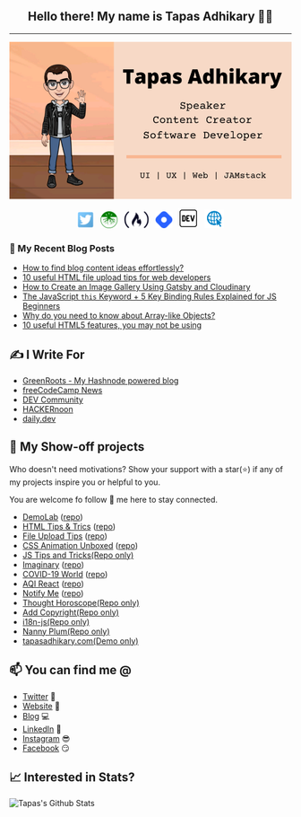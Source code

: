 <h2 align="center">Hello there! My name is Tapas Adhikary 👋🤓</h2>
<hr />

<img src="./images/profile.png" alt="profile" />

<p align="center">
<a href="https://twitter.com/tapasadhikary" target="_blank"><img height="30" src="./social/twitter.png"></a>&nbsp;&nbsp;
<a href="https://blog.greenroots.info/" target="_blank"><img height="30" src="./social/500x500.png"></a>&nbsp;&nbsp;
<a href="https://www.freecodecamp.org/news/author/tapas/" target="_blank"><img height="30" src="./social/fcc_secondary_small.png"></a>&nbsp;&nbsp;
<a href="https://hashnode.com/@atapas" target="_blank"><img height="30" src="./social/hashnode.png"></a>&nbsp;&nbsp;
<a href="https://dev.to/atapas"  target="_blank"><img height="35" src="./social/devto_black.png"></a>&nbsp;&nbsp;
<a href="https://tapasadhikary.com"  target="_blank"><img height="33" src="./social/website.png"></a>

</p>

### 📰 My Recent Blog Posts
<!-- BLOG-POST-LIST:START -->
- [How to find blog content ideas effortlessly?](https://blog.greenroots.info/how-to-find-blog-content-ideas-effortlessly-ckghrjv5200o7rhs1ewn40102)
- [10 useful HTML file upload tips for web developers](https://blog.greenroots.info/10-useful-html-file-upload-tips-for-web-developers-ckgetegpf0c7go9s123wvg7bi)
- [How to Create an Image Gallery Using Gatsby and Cloudinary](https://www.freecodecamp.org/news/how-to-create-an-image-gallery-gatsby-and-cloudinary/)
- [The JavaScript `this` Keyword + 5 Key Binding Rules Explained for JS Beginners](https://www.freecodecamp.org/news/javascript-this-keyword-binding-rules/)
- [Why do you need to know about Array-like Objects?](https://daily.dev/posts/why-do-you-need-to-know-about-array-like-objects)
- [10 useful HTML5 features, you may not be using](https://dev.to/atapas/10-useful-html5-features-you-may-not-be-using-2bk0)
<!-- BLOG-POST-LIST:END -->

## ✍️ I Write For
<!-- I-WRITE-FOR:START -->
- [GreenRoots - My Hashnode powered blog](https://blog.greenroots.info/)
- [freeCodeCamp News](https://www.freecodecamp.org/news/author/tapas/)
- [DEV Community](https://dev.to/@atapas)
- [HACKERnoon](https://hackernoon.com/u/greenroots)
- [daily.dev](https://daily.dev/blog)
<!-- I-WRITE-FOR:END -->

## 🚀 My Show-off projects
Who doesn't need motivations? Show your support with a star(⭐) if any of my projects inspire you or helpful to you. 

You are welcome fo follow 🤝 me here to stay connected.

<!-- MY-SHOWOFF-PROJECTS:START -->
- [DemoLab](https://demo.greenroots.info/) ([repo](https://github.com/atapas/demolab))
- [HTML Tips & Trics](https://html5-tips.netlify.app/) ([repo](https://github.com/atapas/html-tips-tricks))
- [File Upload Tips](https://html-file-upload.netlify.app/) ([repo](https://github.com/atapas/html-file-upload))
- [CSS Animation Unboxed](https://css-animation-fun.netlify.app/) ([repo](https://github.com/atapas/learn-css-animation/))
- [JS Tips and Tricks(Repo only)](https://github.com/atapas/js-tips-tricks)
- [Imaginary](https://imaginary.netlify.app/) ([repo](https://github.com/atapas/imaginary))
- [COVID-19 World](https://covid-19-world.netlify.com/) ([repo](https://github.com/atapas/covid-19))
- [AQI React](https://air-quality-index.netlify.com/) ([repo](https://github.com/atapas/aqi-react))
- [Notify Me](https://notify-timeline.netlify.app/) ([repo](https://github.com/atapas/notifyme))
- [Thought Horoscope(Repo only)](https://github.com/atapas/thought-horoscope)
- [Add Copyright(Repo only)](https://github.com/atapas/add-copyright)
- [i18n-js(Repo only)](https://github.com/atapas/i18n-js)
- [Nanny Plum(Repo only)](https://github.com/atapas/nanny-plum)
- [tapasadhikary.com(Demo only)](https://tapasadhikary.com)
<!-- MY-SHOWOFF-PROJECTS:END -->

## 📫 You can find me @
<!-- YOU-CAN-FIND-ME:START -->
- [Twitter](https://twitter.com/tapasadhikary) 🐤
- [Website](https://tapasadhikary.com/) 🔗
- [Blog](https://blog.greenroots.info/) 💻
- [LinkedIn](https://www.linkedin.com/in/tapasadhikary/) 💼
- [Instagram](https://www.instagram.com/tapas.adhikary/) 😎
- [Facebook](https://www.facebook.com/tapasadhi) 😏
<!-- YOU-CAN-FIND-ME:END -->

## 📈 Interested in Stats?
![Tapas's Github Stats](https://github-readme-stats.vercel.app/api?username=atapas&show_icons=true&theme=radical)